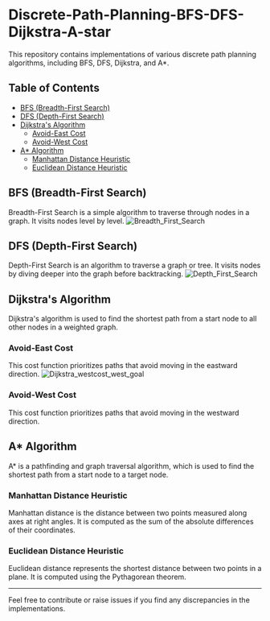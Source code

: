 # Discrete-Path-Planning-BFS-DFS-Dijkstra-A-star

This repository contains implementations of various discrete path planning algorithms, including BFS, DFS, Dijkstra, and A*.

## Table of Contents

- [BFS (Breadth-First Search)](#bfs-breadth-first-search)
- [DFS (Depth-First Search)](#dfs-depth-first-search)
- [Dijkstra's Algorithm](#dijkstras-algorithm)
  - [Avoid-East Cost](#avoid-east-cost)
  - [Avoid-West Cost](#avoid-west-cost)
- [A* Algorithm](#a-algorithm)
  - [Manhattan Distance Heuristic](#manhattan-distance-heuristic)
  - [Euclidean Distance Heuristic](#euclidean-distance-heuristic)

## BFS (Breadth-First Search)

Breadth-First Search is a simple algorithm to traverse through nodes in a graph. It visits nodes level by level.
![Breadth_First_Search](https://github.com/MihirMK17/Discrete-Path-Planning-BFS-DFS-Dijkstra-A-star/assets/123691876/4f3d6d52-b37c-43fc-a034-db05b57aa479)


## DFS (Depth-First Search)

Depth-First Search is an algorithm to traverse a graph or tree. It visits nodes by diving deeper into the graph before backtracking.
![Depth_First_Search](https://github.com/MihirMK17/Discrete-Path-Planning-BFS-DFS-Dijkstra-A-star/assets/123691876/ee51ed20-3537-478b-bb55-a15aa124dddf)


## Dijkstra's Algorithm

Dijkstra's algorithm is used to find the shortest path from a start node to all other nodes in a weighted graph.

### Avoid-East Cost

This cost function prioritizes paths that avoid moving in the eastward direction.
![Dijkstra_westcost_west_goal](https://github.com/MihirMK17/Discrete-Path-Planning-BFS-DFS-Dijkstra-A-star/assets/123691876/2dfa3b6d-9c55-4dbc-acd0-cc9fdc166a17)


### Avoid-West Cost

This cost function prioritizes paths that avoid moving in the westward direction.

## A* Algorithm

A* is a pathfinding and graph traversal algorithm, which is used to find the shortest path from a start node to a target node.

### Manhattan Distance Heuristic

Manhattan distance is the distance between two points measured along axes at right angles. It is computed as the sum of the absolute differences of their coordinates.

### Euclidean Distance Heuristic

Euclidean distance represents the shortest distance between two points in a plane. It is computed using the Pythagorean theorem.

---

Feel free to contribute or raise issues if you find any discrepancies in the implementations.


